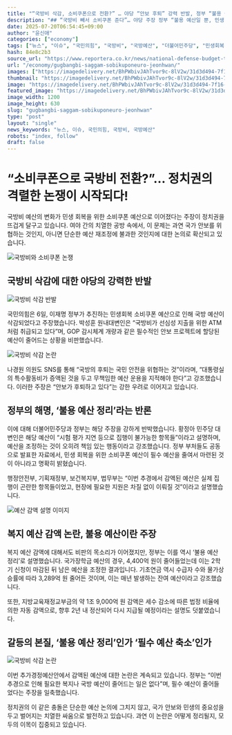 ```yaml
---
title: "“국방비 삭감, 소비쿠폰으로 전환?” … 야당 “안보 후퇴” 강력 반발, 정부 “불용 예산 정리일 뿐” 반박"
description: "## “국방비 빼서 소비쿠폰 준다”… 야당 주장 정부 “불용 예산일 뿐, 민생 왜곡 말라” ..."
date: 2025-07-20T06:54:45+09:00
author: "윤신애"
categories: ["economy"]
tags: ["뉴스", "이슈", "국민의힘", "국방비", "국방예산", "더불어민주당", "민생회복 소비쿠폰", "민생회복 지원금", "복지예산", "정부", "필수예산", "정치충돌", "예산재조정"]
hash: 84e8c2b3
source_url: "https://www.reportera.co.kr/news/national-defense-budget-to-support-peoples-livelihood-recovery/"
url: "/economy/gugbangbi-saggam-sobikuponeuro-jeonhwan/"
images: ["https://imagedelivery.net/BhPWbivJAhTvor9c-8lV2w/31d3d494-7f16-4d32-81f2-21bb5024e900/public", "https://imagedelivery.net/BhPWbivJAhTvor9c-8lV2w/d2d41b9b-aa58-430d-4426-866f227f3f00/public", "https://imagedelivery.net/BhPWbivJAhTvor9c-8lV2w/4334e7ba-fac8-422d-5f7d-9c08c59c8900/public", "https://imagedelivery.net/BhPWbivJAhTvor9c-8lV2w/701a2bd6-60a4-4af0-9e8d-9d57d7b36e00/public", "https://imagedelivery.net/BhPWbivJAhTvor9c-8lV2w/8fbf0806-31f7-4381-7752-f05daf15de00/public"]
thumbnail: "https://imagedelivery.net/BhPWbivJAhTvor9c-8lV2w/31d3d494-7f16-4d32-81f2-21bb5024e900/public"
image: "https://imagedelivery.net/BhPWbivJAhTvor9c-8lV2w/31d3d494-7f16-4d32-81f2-21bb5024e900/public"
featured_image: "https://imagedelivery.net/BhPWbivJAhTvor9c-8lV2w/31d3d494-7f16-4d32-81f2-21bb5024e900/public"
image_width: 1200
image_height: 630
slug: "gugbangbi-saggam-sobikuponeuro-jeonhwan"
type: "post"
layout: "single"
news_keywords: "뉴스, 이슈, 국민의힘, 국방비, 국방예산"
robots: "index, follow"
draft: false
---
```


# “소비쿠폰으로 국방비 전환?”… 정치권의 격렬한 논쟁이 시작되다!

국방비 예산의 변화가 민생 회복을 위한 소비쿠폰 예산으로 이어졌다는 주장이 정치권을 뜨겁게 달구고 있습니다. 여야 간의 치열한 공방 속에서, 이 문제는 과연 국가 안보를 위협하는 것인지, 아니면 단순한 예산 재조정에 불과한 것인지에 대한 논의로 확산되고 있습니다.


![국방비와 소비쿠폰 논쟁](https://imagedelivery.net/BhPWbivJAhTvor9c-8lV2w/d2d41b9b-aa58-430d-4426-866f227f3f00/public)


## 국방비 삭감에 대한 야당의 강력한 반발


![국방비 삭감 반발](https://imagedelivery.net/BhPWbivJAhTvor9c-8lV2w/701a2bd6-60a4-4af0-9e8d-9d57d7b36e00/public)


국민의힘은 6일, 이재명 정부가 추진하는 민생회복 소비쿠폰 예산으로 인해 국방 예산이 삭감되었다고 주장했습니다. 박성훈 원내대변인은 “국방비가 선심성 지출을 위한 ATM처럼 취급되고 있다”며, GOP 감시체계 개량과 같은 필수적인 안보 프로젝트에 할당된 예산이 줄어드는 상황을 비판했습니다.


![국방비 삭감 논란](https://imagedelivery.net/BhPWbivJAhTvor9c-8lV2w/31d3d494-7f16-4d32-81f2-21bb5024e900/public)


나경원 의원도 SNS를 통해 “국방의 후퇴는 국민 안전을 위협하는 것”이라며, “대통령실의 특수활동비가 증액된 것을 두고 무책임한 예산 운용을 지적해야 한다”고 강조했습니다. 이러한 주장은 “안보가 후퇴하고 있다”는 강한 우려로 이어지고 있습니다.

## 정부의 해명, ‘불용 예산 정리’라는 반론

이에 대해 더불어민주당과 정부는 해당 주장을 강하게 반박했습니다. 황정아 민주당 대변인은 해당 예산이 “시험 평가 지연 등으로 집행이 불가능한 항목들”이라고 설명하며, 예산을 조정하는 것이 오히려 책임 있는 행동이라고 강조했습니다. 정부 부처들도 공동으로 발표한 자료에서, 민생 회복을 위한 소비쿠폰 예산이 필수 예산을 줄여서 마련된 것이 아니라고 명확히 밝혔습니다.

행정안전부, 기획재정부, 보건복지부, 법무부는 “이번 추경에서 감액된 예산은 실제 집행이 곤란한 항목들이었고, 현장에 필요한 지원은 차질 없이 이뤄질 것”이라고 설명했습니다.


![예산 감액 설명 이미지](https://imagedelivery.net/BhPWbivJAhTvor9c-8lV2w/8fbf0806-31f7-4381-7752-f05daf15de00/public)


## 복지 예산 감액 논란, 불용 예산이란 주장

복지 예산 감액에 대해서도 비판의 목소리가 이어졌지만, 정부는 이를 역시 ‘불용 예산 정리’로 설명했습니다. 국가장학금 예산의 경우, 4,400억 원이 줄어들었는데 이는 2학기 신청이 마감된 뒤 남은 예산을 조정한 결과입니다. 기초연금 역시 수급자 수와 물가상승률에 따라 3,289억 원 줄어든 것이며, 이는 매년 발생하는 잔여 예산이라고 강조했습니다.

또한, 지방교육재정교부금의 약 1조 9,000억 원 감액은 세수 감소에 따른 법정 비율에 의한 자동 감액으로, 향후 2년 내 정산되어 다시 지급될 예정이라는 설명도 덧붙였습니다.

## 갈등의 본질, ‘불용 예산 정리’인가 ‘필수 예산 축소’인가


![국방비 삭감 논란](https://imagedelivery.net/BhPWbivJAhTvor9c-8lV2w/4334e7ba-fac8-422d-5f7d-9c08c59c8900/public)


이번 추가경정예산안에서 감액된 예산에 대한 논란은 계속되고 있습니다. 정부는 “이번 추경으로 인해 필요한 복지나 국방 예산이 줄어드는 일은 없다”며, 필수 예산이 줄어들었다는 주장을 일축했습니다.

정치권의 이 같은 충돌은 단순한 예산 논의에 그치지 않고, 국가 안보와 민생의 중요성을 두고 벌어지는 치열한 싸움으로 발전하고 있습니다. 과연 이 논란은 어떻게 정리될지, 모두의 이목이 집중되고 있습니다.

